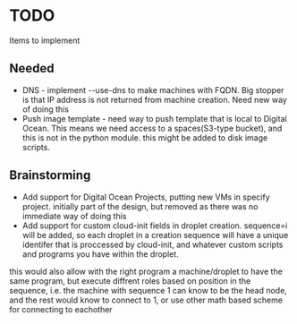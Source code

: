 TODO
====

Items to implement

Needed
------
* DNS - implement --use-dns to make machines with FQDN. Big stopper is that IP
address is not returned from machine creation. Need new way of doing this
* Push image template - need way to push template that is local to Digital Ocean. This
means we need access to a spaces(S3-type bucket), and this is not in the python
module. this might be added to disk image scripts.

Brainstorming
-----
* Add support for Digital Ocean Projects, putting new VMs in specify project.
initially part of the design, but removed as there was no immediate way of doing
this
* Add support for custom cloud-init fields in droplet creation.
sequence=i will be added, so each droplet in a creation sequence will have a
unique identifer that is proccessed by cloud-init, and whatever custom scripts
and programs you have within the droplet.

this would also allow with the right program a machine/droplet to have the same
program, but execute diffrent roles based on position in the sequence, i.e.
the machine with sequence 1 can know to be the head node, and the rest would
know to connect to 1, or use other math based scheme for connecting to eachother
